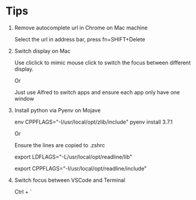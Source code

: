 # Tips

1. Remove autocomplete url in Chrome on Mac machine

    Select the url in address bar, press fn+SHIFT+Delete


2. Switch display on Mac

    Use cliclick to mimic mouse click to switch the focus between different display.

    Or

    Just use Alfred to switch apps and ensure each app only have one window

3. Install python via Pyenv on Mojave

    env CPPFLAGS="-I/usr/local/opt/zlib/include" pyenv install 3.7.1
    
    Or
    
    Ensure the lines are copied to .zshrc
    
    export LDFLAGS="-L/usr/local/opt/readline/lib"
    
    export CPPFLAGS="-I/usr/local/opt/readline/include"
    
4. Switch focus between VSCode and Terminal

    Ctrl + `


